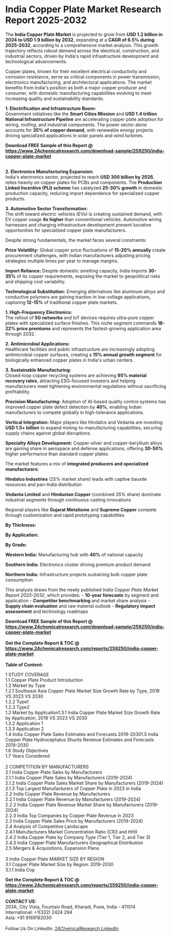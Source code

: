 <h1>India Copper Plate Market Research Report 2025-2032</h1><p>The <strong>India Copper Plate Market</strong> is projected to grow from <strong>USD 1.2 billion in 2024 to USD 1.9 billion by 2032</strong>, expanding at a <strong>CAGR of 6.5% during 2025-2032</strong>, according to a comprehensive market analysis. This growth trajectory reflects robust demand across the electrical, construction, and industrial sectors, driven by India's rapid infrastructure development and technological advancements.</p><p>Copper plates, known for their excellent electrical conductivity and corrosion resistance, serve as critical components in power transmission, electronics manufacturing, and architectural applications. The market benefits from India's position as both a major copper producer and consumer, with domestic manufacturing capabilities evolving to meet increasing quality and sustainability standards.</p><p><strong>1. Electrification and Infrastructure Boom:</strong><br>
Government initiatives like the <strong>Smart Cities Mission</strong> and <strong>USD 1.4 trillion National Infrastructure Pipeline</strong> are accelerating copper plate adoption for wiring, roofing, and industrial components. The power sector alone accounts for <strong>35% of copper demand</strong>, with renewable energy projects driving specialized applications in solar panels and wind turbines.</p><div><b>Download FREE Sample of this Report @ 
            <a href="https://www.24chemicalresearch.com/download-sample/259250/india-copper-plate-market">
            https://www.24chemicalresearch.com/download-sample/259250/india-copper-plate-market</a></b></div><br><p><strong>2. Electronics Manufacturing Expansion:</strong><br>
India's electronics sector, projected to reach <strong>USD 300 billion by 2026</strong>, relies heavily on copper plates for PCBs and components. The <strong>Production Linked Incentive (PLI) scheme</strong> has catalyzed <strong>25-30% growth</strong> in domestic production capacity, reducing import dependence for specialized copper products.</p><p><strong>3. Automotive Sector Transformation:</strong><br>
The shift toward electric vehicles (EVs) is creating sustained demand, with EV copper usage <strong>4x higher</strong> than conventional vehicles. Automotive wiring harnesses and charging infrastructure development present lucrative opportunities for specialized copper plate manufacturers.</p><p>Despite strong fundamentals, the market faces several constraints:</p><p><strong>Price Volatility:</strong> Global copper price fluctuations of <strong>15-20% annually</strong> create procurement challenges, with Indian manufacturers adjusting pricing strategies multiple times per year to manage margins.</p><p><strong>Import Reliance:</strong> Despite domestic smelting capacity, India imports <strong>30-35%</strong> of its copper requirements, exposing the market to geopolitical risks and shipping cost variability.</p><p><strong>Technological Substitution:</strong> Emerging alternatives like aluminum alloys and conductive polymers are gaining traction in low-voltage applications, capturing <strong>12-15%</strong> of traditional copper plate markets.</p><p><strong>1. High-Frequency Electronics:</strong><br>
The rollout of <strong>5G networks</strong> and IoT devices requires ultra-pure copper plates with specialized surface finishes. This niche segment commands <strong>18-22% price premiums</strong> and represents the fastest-growing application area through 2032.</p><p><strong>2. Antimicrobial Applications:</strong><br>
Healthcare facilities and public infrastructure are increasingly adopting antimicrobial copper surfaces, creating a <strong>15% annual growth segment</strong> for biologically enhanced copper plates in India's urban centers.</p><p><strong>3. Sustainable Manufacturing:</strong><br>
Closed-loop copper recycling systems are achieving <strong>95% material recovery rates</strong>, attracting ESG-focused investors and helping manufacturers meet tightening environmental regulations without sacrificing profitability.</p><p><strong>Precision Manufacturing:</strong> Adoption of AI-based quality control systems has improved copper plate defect detection by <strong>40%</strong>, enabling Indian manufacturers to compete globally in high-tolerance applications.</p><p><strong>Vertical Integration:</strong> Major players like Hindalco and Vedanta are investing <strong>USD 1.5+ billion</strong> to expand mining-to-manufacturing capabilities, securing supply chains against global disruptions.</p><p><strong>Specialty Alloys Development:</strong> Copper-silver and copper-beryllium alloys are gaining share in aerospace and defense applications, offering <strong>30-50%</strong> higher performance than standard copper plates.</p><p>The market features a mix of <strong>integrated producers and specialized manufacturers</strong>:</p><p><strong>Hindalco Industries</strong> (25% market share) leads with captive bauxite resources and pan-India distribution</p><p><strong>Vedanta Limited</strong> and <strong>Hindustan Copper</strong> (combined 35% share) dominate industrial segments through continuous casting innovations</p><p>Regional players like <strong>Gujarat Metalisme</strong> and <strong>Supreme Copper</strong> compete through customization and rapid prototyping capabilities</p><p><strong>By Thickness:</strong></p><p><strong>By Application:</strong></p><p><strong>By Grade:</strong></p><p><strong>Western India:</strong> Manufacturing hub with <strong>40%</strong> of national capacity</p><p><strong>Southern India:</strong> Electronics cluster driving premium product demand</p><p><strong>Northern India:</strong> Infrastructure projects sustaining bulk copper plate consumption</p><p>This analysis draws from the newly published <em>India Copper Plate Market Report 2025-2032</em>, which provides:
- <strong>10-year forecasts</strong> by segment and application
- <strong>Competitor benchmarking</strong> and market share analysis
- <strong>Supply chain evaluation</strong> and raw material outlook
- <strong>Regulatory impact assessment</strong> and technology roadmaps</p><div><b>Download FREE Sample of this Report @ 
            <a href="https://www.24chemicalresearch.com/download-sample/259250/india-copper-plate-market">
            https://www.24chemicalresearch.com/download-sample/259250/india-copper-plate-market</a></b></div><br><div><b>Get the Complete Report & TOC @ 
            <a href="https://www.24chemicalresearch.com/reports/259250/india-copper-plate-market">
            https://www.24chemicalresearch.com/reports/259250/india-copper-plate-market</a></b></div><br>
            <b>Table of Content:</b><p>1 STUDY COVERAGE<br />
1.1 Copper Plate Product Introduction<br />
1.2 Market by Type<br />
1.2.1 Southeast Asia Copper Plate Market Size Growth Rate by Type, 2019 VS 2023 VS 2030<br />
1.2.2 Type1<br />
1.2.3 Type2<br />
1.3 Market by Application1.3.1 India Copper Plate  Market Size Growth Rate by Application, 2019 VS 2023 VS 2030<br />
1.3.2 Application 1<br />
1.3.3 Application 2<br />
1.4 India Copper Plate  Sales Estimates and Forecasts 2019-20301.5 India Copper Plate Hydrocephalus Shunts Revenue Estimates and Forecasts 2019-2030<br />
1.6 Study Objectives<br />
1.7 Years Considered<br />
<br />
2 COMPETITION BY MANUFACTURERS<br />
2.1 India Copper Plate Sales by Manufacturers<br />
2.1.1 India Copper Plate Sales by Manufacturers (2019-2024)<br />
2.1.2 India Copper Plate Sales Market Share by Manufacturers (2019-2024)<br />
2.1.3 Top Largest Manufacturers of  Copper Plate in 2023 in India<br />
2.2 India Copper Plate Revenue by Manufacturers<br />
2.2.1 India Copper Plate Revenue by Manufacturers (2019-2024)<br />
2.2.2 India Copper Plate Revenue Market Share by Manufacturers (2019-2024)<br />
2.2.3 India Top Companies by Copper Plate Revenue in 2023<br />
2.3 India Copper Plate Sales Price by Manufacturers (2019-2024)<br />
2.4 Analysis of Competitive Landscape<br />
2.4.1 Manufacturers Market Concentration Ratio (CR3 and HHI)<br />
2.4.2 India Copper Plate by Company Type (Tier 1, Tier 2, and Tier 3)<br />
2.4.3 India Copper Plate Manufacturers Geographical Distribution<br />
2.5 Mergers & Acquisitions, Expansion Plans<br />
<br />
3 India Copper Plate MARKET SIZE BY REGION<br />
3.1 Copper Plate Market Size by Region: 2019-2030<br />
3.1.1 India Cop</p><div><b>Get the Complete Report & TOC @ 
            <a href="https://www.24chemicalresearch.com/reports/259250/india-copper-plate-market">
            https://www.24chemicalresearch.com/reports/259250/india-copper-plate-market</a></b></div><br><b>CONTACT US:</b><br>
            203A, City Vista, Fountain Road, Kharadi, Pune, India - 411014<br>
            International: +1(332) 2424 294<br>
            Asia: +91 9169162030 <br><br>
            Follow Us On LinkedIn: <a href="https://www.linkedin.com/company/24chemicalresearch/">24ChemicalResearch LinkedIn</a>